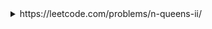 <details>
<summary>https://leetcode.com/problems/n-queens-ii/</summary>
    
The n-queens puzzle is the problem of placing n queens on an n x n chessboard such that no two queens attack each other.

Given an integer n, return the number of distinct solutions to the n-queens puzzle.
```cs
public int TotalNQueens(int n) {
    if (n == 1) 
        return 1; 
    else if (n == 2 || n == 3)
        return 0;
    return BackTrack(0, new HashSet<int>(), new HashSet<int>(), new HashSet<int>(), n);
}

int BackTrack(int row, HashSet<int> cols,  HashSet<int> diag1, HashSet<int> diag2, int n) {
    if (row == n)
        return 1;
    int sum =0; 
    for (var j = 0; j< n; j++) {
        var dResult1 = row - j; 
        var dResult2 = row + j;
        if (!cols.Contains(j) && !diag1.Contains(dResult1) && !diag2.Contains(dResult2)) {
            cols.Add(j);
            diag1.Add(dResult1);
            diag2.Add(dResult2);                
            sum += BackTrack(row + 1, cols, diag1, diag2, n);                
            cols.Remove(j);
            diag1.Remove(dResult1);
            diag2.Remove(dResult2);                
        }
    }
    return sum;
}
```
  
  
</details>
